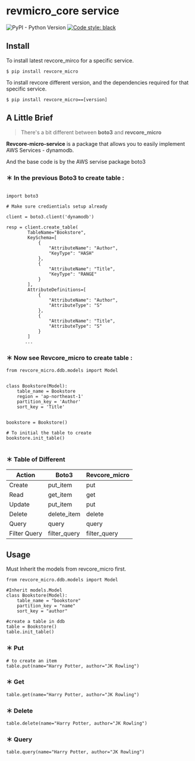 # revmicro_core service


![PyPI - Python Version](https://img.shields.io/pypi/pyversions/revcore_micro)
[![Code style: black](https://img.shields.io/badge/code%20style-black-000000.svg)](https://github.com/psf/black)



## Install

To install latest revcore_mirco for a specific service.
```console
$ pip install revcore_micro
```
To install revcore different version, and the dependencies required for that specific service.  
```console
$ pip install revcore_micro==[version]
```

## A Little Brief

> There's a bit different between **boto3** and **revcore_micro**

**Revcore-micro-service** is a package that allows you to easily implement AWS Services - dynamodb.

And the base code is by the AWS servise package boto3 




### ＊ In the previous Boto3 to create table :

```python3

import boto3

# Make sure credientials setup already

client = boto3.client('dynamodb')

resp = client.create_table(
        TableName="Bookstore",
        KeySchema=[
            {
                "AttributeName": "Author",
                "KeyType": "HASH"
            },
            {
                "AttributeName": "Title",
                "KeyType": "RANGE"
            }
        ],
        AttributeDefinitions=[
            {
                "AttributeName": "Author",
                "AttributeType": "S"
            },
            {
                "AttributeName": "Title",
                "AttributeType": "S"
            }
        ]
       ...
```

### ＊ Now see Revcore_micro to create table :

```python3
from revcore_micro.ddb.models import Model


class Bookstore(Model):
    table_name = Bookstore
    region = 'ap-northeast-1'
    partition_key = 'Author'
    sort_key = 'Title'


bookstore = Bookstore()

# To initial the table to create
bookstore.init_table()   


```

### ＊ Table of Different


| **Action**            | **Boto3**                     | **Revcore_micro**               | 
|-----------------------|-------------------------------|---------------------------------|
| Create                | put_item                      | put                             |
| Read                  | get_item                      | get                             |
| Update                | put_item                      | put                             |
| Delete                | delete_item                   | delete                          |
| Query                 | query                         | query                           |
| Filter Query          | filter_query                  | filter_query                    |



## Usage

Must Inherit the models from revcore_micro first.

```python3
from revcore_micro.ddb.models import Model

#Inherit models.Model 
class Bookstore(Model):
    table_name = "bookstore"
    partition_key = "name"
    sort_key = "author"
    
#create a table in ddb
table = Bookstore()
table.init_table() 
```
### ＊ Put

```python3
# to create an item
table.put(name="Harry Potter, author="JK Rowling")
```

### ＊ Get

```python3
table.get(name="Harry Potter, author="JK Rowling")
```


### ＊ Delete

```python3
table.delete(name="Harry Potter, author="JK Rowling")
```

### ＊ Query

```python3
table.query(name="Harry Potter, author="JK Rowling")
```
